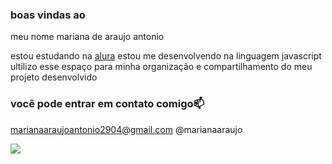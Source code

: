  ### boas vindas ao 

 meu nome mariana de araujo antonio

 estou estudando na [alura](httos://ww.alura.com.br)
 estou me desenvolvendo na linguagem javascript
 ultilizo esse espaço para minha organização e compartilhamento do meu projeto desenvolvido 

 ### você pode entrar em contato comigo📫

 marianaaraujoantonio2904@gmail.com
@marianaaraujo

 ![](https://media1.tenor.com/m/cC4qj91QSKoAAAAC/ladybug-friends.gif)
